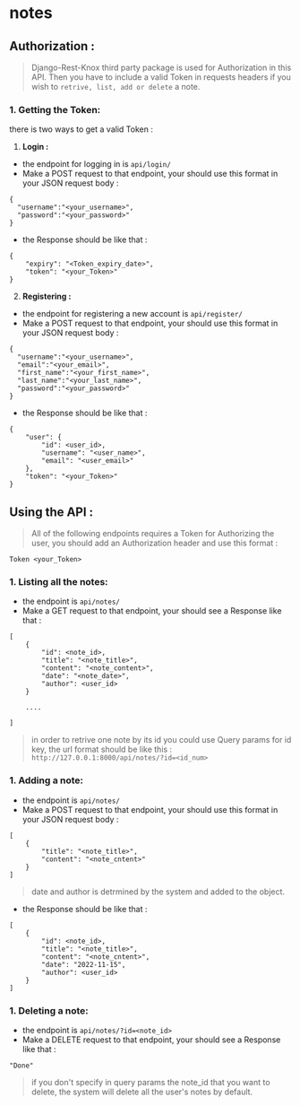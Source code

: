 # notes
## Authorization :
> Django-Rest-Knox third party package is used for Authorization in this API. Then you have to include a valid  Token in requests headers if you wish to ```retrive, list, add or delete``` a note.
### 1. Getting the Token:
there is two ways to get a valid Token :
1. **Login :**
- the endpoint for logging in is ```api/login/```
- Make a POST request to that endpoint, your should use this format in your JSON request body : 
```
{
  "username":"<your_username>",
  "password":"<your_password>"
}
```
- the Response should be like that :
```
{
    "expiry": "<Token_expiry_date>",
    "token": "<your_Token>"
}
```
2. **Registering :**
- the endpoint for registering a new account is ```api/register/```
- Make a POST request to that endpoint, your should use this format in your JSON request body : 
```
{
  "username":"<your_username>",
  "email":"<your_email>",
  "first_name":"<your_first_name>",
  "last_name":"<your_last_name>",
  "password":"<your_password>"
}
```
- the Response should be like that :
```
{
    "user": {
        "id": <user_id>,
        "username": "<user_name>",
        "email": "<user_email>"
    },
    "token": "<your_Token>"
}
```
## Using the API :
> All of the following endpoints requires a Token for Authorizing the user, you should add an Authorization header and use this format :
```
Token <your_Token>
```
### 1. Listing all the notes:
- the endpoint is ```api/notes/```
- Make a GET request to that endpoint, your should see a Response like that : 
```
[
    {
        "id": <note_id>,
        "title": "<note_title>",
        "content": "<note_content>",
        "date": "<note_date>",
        "author": <user_id>
    }
    
    ....
    
]
```
> in order to retrive one note by its id you could use Query params for id key, the url format should be like this : ```http://127.0.0.1:8000/api/notes/?id=<id_num>```
### 1. Adding a note:
- the endpoint is ```api/notes/```
- Make a POST request to that endpoint, your should use this format in your JSON request body : 
```
[
    {
        "title": "<note_title>",
        "content": "<note_cntent>"
    }
]
```
> date and author is detrmined by the system and added to the object.

- the Response should be like that :
```
[
    {
        "id": <note_id>,
        "title": "<note_title>",
        "content": "<note_cntent>",
        "date": "2022-11-15",
        "author": <user_id>
    }
]
```
### 1. Deleting a note:
- the endpoint is ```api/notes/?id=<note_id>```
- Make a DELETE request to that endpoint, your should see a Response like that : 
```
"Done"
```
> if you don't specify in query params the note_id that you want to delete, the system will delete all the user's notes by default.
